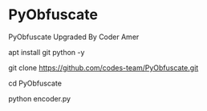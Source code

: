 # PyObfuscate
PyObfuscate Upgraded By Coder Amer

apt install git python -y

git clone https://github.com/codes-team/PyObfuscate.git

cd PyObfuscate

python encoder.py
